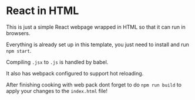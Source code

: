 # React in HTML

This is just a simple React webpage wrapped in HTML so that it can run in browsers.

Everything is already set up in this template, you just need to install and run `npm start`.

Compiling `.jsx` to `.js` is handled by babel.

It also has webpack configured to support hot reloading.

After finishing cooking with web pack dont forget to do `npm run build` to apply your changes to the `index.html` file!
